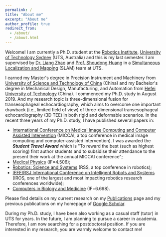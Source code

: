 ```yaml
---
permalink: /
title: "About me"
excerpt: "About me"
author_profile: true
redirect_from: 
  - /about/
  - /about.html
---
```


Welcome! I am currently a Ph.D. student at the [Robotics Institute](https://www.uts.edu.au/research/robotics-institute), [University of Technology Sydney](https://www.uts.edu.au/) (UTS, Australia) and this is my last semester. I am supervised by [Dr. Liang Zhao](https://profiles.uts.edu.au/Liang.Zhao) and [Prof. Shoudong Huang](https://profiles.uts.edu.au/Shoudong.Huang) in a [Simultaneous Localization and Mapping](https://en.wikipedia.org/wiki/Simultaneous_localization_and_mapping) (SLAM) team at UTS. 

I earned my Master's degree in Precision Instrument and Machinery from [University of Science and Technology of China](https://en.ustc.edu.cn/) (China) and my Bachelor's degree in Mechanical Design, Manufacturing, and Automation from [Hefei University of Technology](https://en.hfut.edu.cn/) (China). I commenced my Ph.D. study in August 2019. And my research topic is three-dimensional fusion for transesophageal echocardiography, which aims to overcome one important drawback (i.e., limited field of view) of three-dimensional transesophageal echocardiography (3D TEE) in both rigid and deformable scenarios. In the recent three years of my Ph.D. study, I have published several papers in:
- [International Conference on Medical Image Computing and Computer Assisted Intervention](http://www.miccai.org/) (MICCAI, a top conference in medical image computing and computer-assisted intervention). I was awarded the ***Student Travel Award*** which is "To reward the best (such as highest scoring) first author students and to subsidise their attendance to the present their work at the annual MICCAI conference";
- [Medical Physics](https://aapm.onlinelibrary.wiley.com/journal/24734209) (IF=4.506);
- [Robotics: Science and Systems](https://roboticsconference.org/) (RSS, a top conference in robotics);
- [IEEE/RSJ International Conference on Intelligent Robots and Systems](https://www.ieee-ras.org/conferences-workshops/financially-co-sponsored/iros) (IROS, one of the largest and most impacting robotics research conferences worldwide);
- [Computers in Biology and Medicine](https://www.sciencedirect.com/journal/computers-in-biology-and-medicine) (IF=6.698).

Please find details on my current research on my [Publications](publications) page and my previous publications on my homepage of [Google Scholar](https://scholar.google.com/citations?user=3-t9imkAAAAJ&hl=en).

During my Ph.D. study, I have been also working as a casual staff (tutor) in UTS for years. In the future, I am planning to pursue a career in academia. Therefore, I am now searching for a postdoctoral position. If you are interested in my research, you are warmly welcome to contact me!
